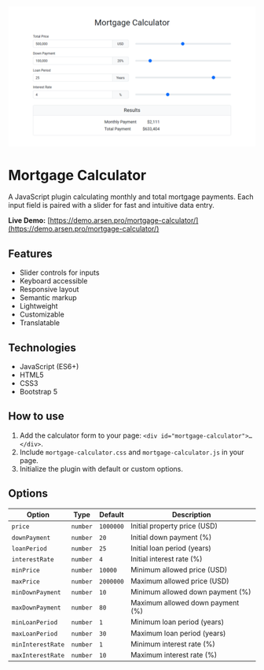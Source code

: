 <kbd>
    <img src="img/mortgage-calculator.png" alt="Mortgage Calculator">
</kbd>


# Mortgage Calculator
A JavaScript plugin calculating monthly and total mortgage payments.
Each input field is paired with a slider for fast and intuitive data entry.

**Live Demo:**
[https://demo.arsen.pro/mortgage-calculator/](https://demo.arsen.pro/mortgage-calculator/)


## Features
* Slider controls for inputs
* Keyboard accessible
* Responsive layout
* Semantic markup
* Lightweight
* Customizable
* Translatable


## Technologies
* JavaScript (ES6+)
* HTML5
* CSS3
* Bootstrap 5


## How to use
1. Add the calculator form to your page: `<div id="mortgage-calculator">…</div>`.
2. Include `mortgage-calculator.css` and `mortgage-calculator.js` in your page.
3. Initialize the plugin with default or custom options.


## Options
| Option            | Type     | Default   | Description                      |
|-------------------|----------|-----------|----------------------------------|
| `price`           | `number` | `1000000` | Initial property price (USD)     |
| `downPayment`     | `number` | `20`      | Initial down payment (%)         |
| `loanPeriod`      | `number` | `25`      | Initial loan period (years)      |
| `interestRate`    | `number` | `4`       | Initial interest rate (%)        |
| `minPrice`        | `number` | `10000`   | Minimum allowed price (USD)      |
| `maxPrice`        | `number` | `2000000` | Maximum allowed price (USD)      |
| `minDownPayment`  | `number` | `10`      | Minimum allowed down payment (%) |
| `maxDownPayment`  | `number` | `80`      | Maximum allowed down payment (%) |
| `minLoanPeriod`   | `number` | `1`       | Minimum loan period (years)      |
| `maxLoanPeriod`   | `number` | `30`      | Maximum loan period (years)      |
| `minInterestRate` | `number` | `1`       | Minimum interest rate (%)        |
| `maxInterestRate` | `number` | `10`      | Maximum interest rate (%)        |